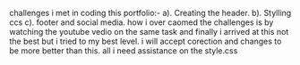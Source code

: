 challenges i met in coding this portfolio:-
a). Creating the header. b). Stylling ccs c). footer and social media.
how i over caomed the challenges is by watching the youtube vedio on the same task and finally i arrived at this not the best but i tried to my best level.
i will accept corection and changes to be more better than this.
all i need assistance on the style.css
